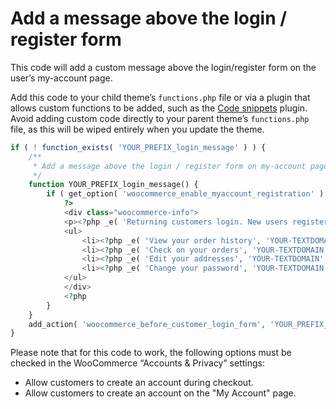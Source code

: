# Add a message above the login / register form

This code will add a custom message above the login/register form on the user’s my-account page.

Add this code to your child theme’s `functions.php` file or via a plugin that allows custom functions to be added, such as the [Code snippets](https://wordpress.org/plugins/code-snippets/) plugin. Avoid adding custom code directly to your parent theme’s `functions.php` file, as this will be wiped entirely when you update the theme.

```php
if ( ! function_exists( 'YOUR_PREFIX_login_message' ) ) {
    /**
     * Add a message above the login / register form on my-account page
     */
    function YOUR_PREFIX_login_message() {
        if ( get_option( 'woocommerce_enable_myaccount_registration' ) == 'yes' ) {
            ?>
            <div class="woocommerce-info">
            <p><?php _e( 'Returning customers login. New users register for next time so you can:', 'YOUR-TEXTDOMAIN' ); ?></p>
            <ul>
                <li><?php _e( 'View your order history', 'YOUR-TEXTDOMAIN' ); ?></li>
                <li><?php _e( 'Check on your orders', 'YOUR-TEXTDOMAIN' ); ?></li>
                <li><?php _e( 'Edit your addresses', 'YOUR-TEXTDOMAIN' ); ?></li>
                <li><?php _e( 'Change your password', 'YOUR-TEXTDOMAIN' ); ?></li>
            </ul>
            </div>
            <?php
        }
    }
    add_action( 'woocommerce_before_customer_login_form', 'YOUR_PREFIX_login_message' );
}
```

Please note that for this code to work, the following options must be checked in the WooCommerce “Accounts & Privacy” settings:

-   Allow customers to create an account during checkout.
-   Allow customers to create an account on the "My Account" page.
